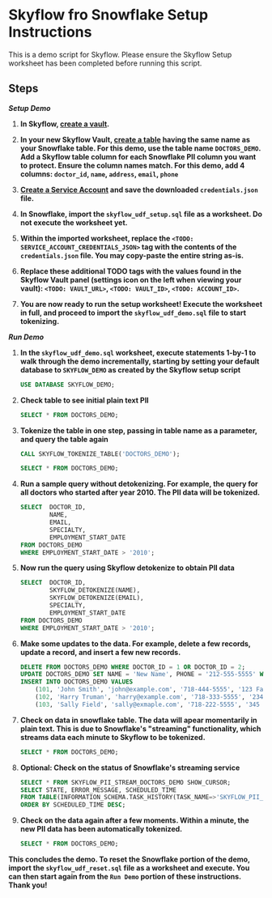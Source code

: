 # Skyflow fro Snowflake Setup Instructions

This is a demo script for Skyflow. Please ensure the Skyflow Setup worksheet has been completed before running this script.

## Steps

***Setup Demo***

1. **In Skyflow, [create a vault](https://docs.skyflow.com/create-a-vault/).**

2. **In your new Skyflow Vault, [create a table](https://docs.skyflow.com/create-a-vault/#edit-the-vault-schema) having the same name as your Snowflake table. For this demo, use the table name ```DOCTORS_DEMO```. Add a Skyflow table column for each Snowflake PII column you want to protect. Ensure the column names match. For this demo, add 4 columns: ```doctor_id```, ```name```, ```address```, ```email```, ```phone```**

3. **[Create a Service Account](https://docs.skyflow.com/api-authentication/#create-a-service-account) and save the downloaded `credentials.json` file.**

4. **In Snowflake, import the ```skyflow_udf_setup.sql``` file as a worksheet. Do not execute the worksheet yet.**

5. **Within the imported worksheet, replace the ```<TODO: SERVICE_ACCOUNT_CREDENTIALS_JSON>``` tag with the contents of the ```credentials.json``` file. You may copy-paste the entire string as-is.**

6. **Replace these additional TODO tags with the values found in the Skyflow Vault panel (settings icon on the left when viewing your vault): ```<TODO: VAULT_URL>```, ```<TODO: VAULT_ID>```, ```<TODO: ACCOUNT_ID>```.**

7. **You are now ready to run the setup worksheet! Execute the worksheet in full, and proceed to import the ```skyflow_udf_demo.sql``` file to start tokenizing.**

***Run Demo***

1. **In the ```skyflow_udf_demo.sql``` worksheet, execute statements 1-by-1 to walk through the demo incrementally, starting by setting your default database to ```SKYFLOW_DEMO``` as created by the Skyflow setup script**
    ```sql
    USE DATABASE SKYFLOW_DEMO;
    ```

2. **Check table to see initial plain text PII**
    ```sql
    SELECT * FROM DOCTORS_DEMO;
    ```

3. **Tokenize the table in one step, passing in table name as a parameter, and query the table again**
    ```sql
    CALL SKYFLOW_TOKENIZE_TABLE('DOCTORS_DEMO');
    ```
    ```sql
    SELECT * FROM DOCTORS_DEMO;
    ```

4. **Run a sample query without detokenizing. For example, the query for all doctors who started after year 2010. The PII data will be tokenized.**
    ```sql
    SELECT  DOCTOR_ID,
            NAME,
            EMAIL,
            SPECIALTY,
            EMPLOYMENT_START_DATE
    FROM DOCTORS_DEMO
    WHERE EMPLOYMENT_START_DATE > '2010';
    ```

5. **Now run the query using Skyflow detokenize to obtain PII data**
    ```sql
    SELECT  DOCTOR_ID,
            SKYFLOW_DETOKENIZE(NAME),
            SKYFLOW_DETOKENIZE(EMAIL),
            SPECIALTY,
            EMPLOYMENT_START_DATE
    FROM DOCTORS_DEMO
    WHERE EMPLOYMENT_START_DATE > '2010';
    ```

6. **Make some updates to the data. For example, delete a few records, update a record, and insert a few new records.**
    ```sql
    DELETE FROM DOCTORS_DEMO WHERE DOCTOR_ID = 1 OR DOCTOR_ID = 2;
    UPDATE DOCTORS_DEMO SET NAME = 'New Name', PHONE = '212-555-5555' WHERE DOCTOR_ID = 3;
    INSERT INTO DOCTORS_DEMO VALUES
        (101, 'John Smith', 'john@example.com', '718-444-5555', '123 Fake Street NY NY 10019', 'Cardiology', '2020-01-01'),
        (102, 'Harry Truman', 'harry@example.com', '718-333-5555', '234 Fake Street NY NY 10019', 'Podiatry', '2023-01-01'),
        (103, 'Sally Field', 'sally@exmaple.com', '718-222-5555', '345 Fake Street NY NY 10019', 'Surgeon', '2022-01-01');
    ```

7. **Check on data in snowflake table. The data will apear momentarily in plain text. This is due to Snowflake's "streaming" functionality, which streams data each minute to Skyflow to be tokenized.**
    ```sql
    SELECT * FROM DOCTORS_DEMO;
    ```

8. **Optional: Check on the status of Snowflake's streaming service**
    ```sql
    SELECT * FROM SKYFLOW_PII_STREAM_DOCTORS_DEMO SHOW_CURSOR;
    SELECT STATE, ERROR_MESSAGE, SCHEDULED_TIME
    FROM TABLE(INFORMATION_SCHEMA.TASK_HISTORY(TASK_NAME=>'SKYFLOW_PII_STREAM_DOCTORS_DEMO_TASK'))
    ORDER BY SCHEDULED_TIME DESC;
    ```

9. **Check on the data again after a few moments. Within a minute, the new PII data has been automatically tokenized.**
    ```sql
    SELECT * FROM DOCTORS_DEMO;
    ```

**This concludes the demo. To reset the Snowflake portion of the demo, import the ```skyflow_udf_reset.sql``` file as a worksheet and execute. You can then start again from the ```Run Demo``` portion of these instructions. Thank you!**